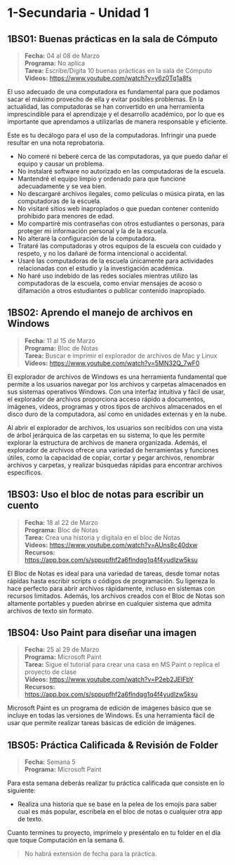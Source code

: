 # 1-Secundaria - Unidad 1

## 1BS01: Buenas prácticas en la sala de Cómputo

> <i class="bi bi-calendar"></i> **Fecha:** 04 al 08 de Marzo<br><i class="bi bi-laptop"></i> **Programa:** No aplica <br><i class="bi bi-clipboard-check"></i> **Tarea:** Escribe/Digita 10 buenas prácticas en la sala de Cómputo <br><i class="bi bi-youtube txt-red"></i> **Videos:** https://www.youtube.com/watch?v=y6z0Tq1a8fs

El uso adecuado de una computadora es fundamental para que podamos sacar el máximo provecho de ella y evitar posibles problemas. En la actualidad, las computadoras se han convertido en una herramienta imprescindible para el aprendizaje y el desarrollo académico, por lo que es importante que aprendamos a utilizarlas de manera responsable y eficiente.

Este es tu decálogo para el uso de la computadoras. Infringir una puede resultar en una nota reprobatoria.

- No comeré ni beberé cerca de las computadoras, ya que puedo dañar el equipo y causar un problema.
- No instalaré software no autorizado en las computadoras de la escuela.
- Mantendré el equipo limpio y ordenado para que funcione adecuadamente y se vea bien.
- No descargaré archivos ilegales, como películas o música pirata, en las computadoras de la escuela.
- No visitaré sitios web inapropiados o que puedan contener contenido prohibido para menores de edad.
- Mo compartiré mis contraseñas con otros estudiantes o personas, para proteger mi información personal y la de la escuela.
- No alteraré la configuración de la computadora.
- Trataré las computadoras y otros equipos de la escuela con cuidado y respeto, y no los dañaré de forma intencional o accidental.
- Usaré las computadoras de la escuela únicamente para actividades relacionadas con el estudio y la investigación académica.
- No haré uso indebido de las redes sociales mientras utilizo las computadoras de la escuela, como enviar mensajes de acoso o difamación a otros estudiantes o publicar contenido inapropiado.

## 1BS02: Aprendo el manejo de archivos en Windows

> <i class="bi bi-calendar"></i> **Fecha:** 11 al 15 de Marzo<br><i class="bi bi-laptop"></i> **Programa:** Bloc de Notas <br><i class="bi bi-clipboard-check"></i> **Tarea:** Buscar e imprimir el explorador de archivos de Mac y Linux <br><i class="bi bi-youtube txt-red"></i> **Videos:** https://www.youtube.com/watch?v=5MN32Q_7wF0

El explorador de archivos de Windows es una herramienta fundamental que permite a los usuarios navegar por los archivos y carpetas almacenados en sus sistemas operativos Windows. Con una interfaz intuitiva y fácil de usar, el explorador de archivos proporciona acceso rápido a documentos, imágenes, videos, programas y otros tipos de archivos almacenados en el disco duro de la computadora, así como en unidades externas y en la nube.

Al abrir el explorador de archivos, los usuarios son recibidos con una vista de árbol jerárquica de las carpetas en su sistema, lo que les permite explorar la estructura de archivos de manera organizada. Además, el explorador de archivos ofrece una variedad de herramientas y funciones útiles, como la capacidad de copiar, cortar y pegar archivos, renombrar archivos y carpetas, y realizar búsquedas rápidas para encontrar archivos específicos.

## 1BS03: Uso el bloc de notas para escribir un cuento

> <i class="bi bi-calendar"></i> **Fecha:** 18 al 22 de Marzo<br><i class="bi bi-laptop"></i> **Programa:** Bloc de Notas <br><i class="bi bi-clipboard-check"></i> **Tarea:** Crea una historia y digitala en el bloc de Notas<br><i class="bi bi-youtube txt-red"></i> **Videos:** https://www.youtube.com/watch?v=AUns8c40dxw <br><i class="bi bi-files"></i> **Recursos:** https://app.box.com/s/sppupfhf2a6flndqg1q4f4yudlzw5ksu

El Bloc de Notas es ideal para una variedad de tareas, desde tomar notas rápidas hasta escribir scripts o códigos de programación. Su ligereza lo hace perfecto para abrir archivos rápidamente, incluso en sistemas con recursos limitados. Además, los archivos creados con el Bloc de Notas son altamente portables y pueden abrirse en cualquier sistema que admita archivos de texto sin formato.

<div class="currentTheme">

## 1BS04: Uso Paint para diseñar una imagen

> <i class="bi bi-calendar"></i> **Fecha:** 25 al 29 de Marzo<br><i class="bi bi-laptop"></i> **Programa:** Microsoft Paint <br><i class="bi bi-clipboard-check"></i> **Tarea:** Sigue el tutorial para crear una casa en MS Paint o replica el proyecto de clase<br><i class="bi bi-youtube txt-red"></i> **Videos:** https://www.youtube.com/watch?v=P2eb2JEIFbY <br><i class="bi bi-files"></i> **Recursos:** https://app.box.com/s/sppupfhf2a6flndqg1q4f4yudlzw5ksu

Microsoft Paint es un programa de edición de imágenes básico que se incluye en todas las versiones de Windows. Es una herramienta fácil de usar que permite realizar tareas básicas de edición de imágenes.

</div>

## 1BS05: Práctica Calificada & Revisión de Folder

> <i class="bi bi-calendar"></i> **Fecha:** Semana 5<br><i class="bi bi-laptop"></i> **Programa:** Microsoft Paint

Para esta semana deberás realizar tu práctica calificada que consiste en lo siguiente:

- Realiza una historia que se base en la pelea de los emojis para saber cual es más popular, escribela en el bloc de notas o cualquier otra app de texto.

Cuanto termines tu proyecto, imprímelo y preséntalo en tu folder en el día que toque Computación en la semana 6.

> No habrá extensión de fecha para la práctica.